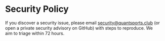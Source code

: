 # Security Policy

If you discover a security issue, please email security@quantsports.club (or open a private security advisory on GitHub) with steps to reproduce. We aim to triage within 72 hours.
